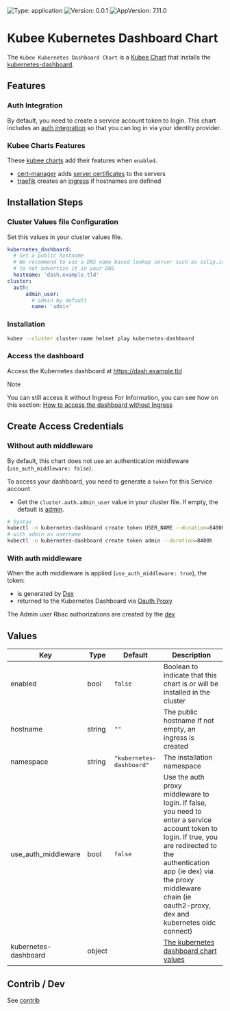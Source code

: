 

[//]: # (README.md generated by gotmpl. DO NOT EDIT.)

![Type: application](https://img.shields.io/badge/Type-application-informational?style=flat-square) ![Version: 0.0.1](https://img.shields.io/badge/Version-0.0.1-informational?style=flat-square) ![AppVersion: 7.11.0](https://img.shields.io/badge/AppVersion-7.11.0-informational?style=flat-square)

# Kubee Kubernetes Dashboard Chart

The `Kubee Kubernetes Dashboard Chart` is a [Kubee Chart](https://github.com/EraldyHq/kubee/blob/main/docs/site/kubee-helmet-chart.md) that installs the [kubernetes-dashboard](https://github.com/kubernetes/dashboard).

## Features

### Auth Integration

By default, you need to create a service account token to login.
This chart includes an [auth integration](#with-auth-middleware) so that you
can log in via your identity provider.

### Kubee Charts Features

  These [kubee charts](https://github.com/EraldyHq/kubee/blob/main/docs/site/kubee-helmet-chart.md) add their features when `enabled`.

* [cert-manager](https://github.com/EraldyHq/kubee/blob/main/charts/cert-manager/README.md) adds [server certificates](https://cert-manager.io/docs/usage/certificate/) to the servers
* [traefik](https://github.com/EraldyHq/kubee/blob/main/charts/traefik/README.md) creates an [ingress](https://kubernetes.io/docs/concepts/services-networking/ingress/) if hostnames are defined

## Installation Steps

### Cluster Values file Configuration

Set this values in your cluster values file.
```yaml
kubernetes_dashboard:
  # Set a public hostname
  # We recommend to use a DNS name based lookup server such as sslip.io or nip.io
  # to not advertise it in your DNS
  hostname: 'dash.example.tld'
cluster:
  auth:
      admin_user:
        # admin by default
        name: 'admin'
```

### Installation

```bash
kubee --cluster cluster-name helmet play kubernetes-dashboard
```

### Access the dashboard

Access the Kubernetes dashboard at https://dash.example.tld

> [!Note]
> You can still access it without Ingress
> For Information, you can see how on this section: [How to access the dashboard without Ingress](contrib/contrib.md#how-to-access-the-dashboard-without-ingress)

## Create Access Credentials

### Without auth middleware

By default, this chart does not use an authentication middleware (`use_auth_middleware: false`).

To access your dashboard, you need to generate a `token` for this Service account

* Get the `cluster.auth.admin_user` value in your cluster file. If empty, the default is [admin](../cluster/values.yaml).
```bash
# Syntax
kubectl -n kubernetes-dashboard create token USER_NAME --duration=8400h
# with admin as username
kubectl -n kubernetes-dashboard create token admin --duration=8400h
```

### With auth middleware

When the auth middleware is applied (`use_auth_middleware: true`), the token:
* is generated by [Dex](../dex/README.md)
* returned to the Kubernetes Dashboard via [Oauth Proxy](../oauth2-proxy/README.md)

The Admin user Rbac authorizations are created by the [dex](../dex/Chart.yaml)

## Values

| Key | Type | Default | Description |
|-----|------|---------|-------------|
| enabled | bool | `false` | Boolean to indicate that this chart is or will be installed in the cluster |
| hostname | string | `""` | The public hostname If not empty, an ingress is created |
| namespace | string | `"kubernetes-dashboard"` | The installation namespace |
| use_auth_middleware | bool | `false` | Use the auth proxy middleware to login. If false, you need to enter a service account token to login. If true, you are redirected to the authentication app (ie dex) via the proxy middleware chain (ie oauth2-proxy, dex and kubernetes oidc connect) |
| kubernetes-dashboard | object | | [The kubernetes dashboard chart values](https://github.com/kubernetes/dashboard/blob/kubernetes-dashboard-7.11.0/charts/kubernetes-dashboard/values.yaml) |

## Contrib / Dev

See [contrib](contrib/contrib.md)

